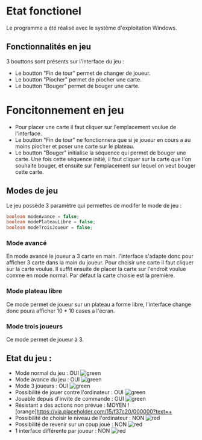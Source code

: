 # Etat fonctionel

Le programme a été réalisé avec le système d'exploitation Windows.


## Fonctionnalités en jeu 

3 bouttons sont présents sur l'interface du jeu :

* Le boutton "Fin de tour" permet de changer de joueur.
* Le boutton "Piocher" permet de piocher une carte.
* Le boutton "Bouger" permet de bouger une carte.

# Foncitonnement en jeu

* Pour placer une carte il faut cliquer sur l'emplacement voulue de l'interface.
* Le boutton "Fin de tour" ne fonctionnera que si je joueur en cours a au moins piocher et poser une carte sur le plateau.
* Le boutton "Bouger" initialise la séquence qui permet de bouger une carte. Une fois cette séquence initié, il faut cliquer sur la carte que l'on souhaite bouger, et ensuite sur l'emplacement sur lequel on veut bouger cette carte.

## Modes de jeu

Le jeu possède 3 paramètre qui permettes de modifer le mode de jeu :

```java
boolean modeAvance = false;
boolean modePlateauLibre = false;
boolean modeTroisJoueur = false;
```

### Mode avancé

En mode avancé le joueur a 3 carte en main. l'interface s'adapte donc pour afficher 3 carte dans la main du joueur. Pour choisir une carte il faut cliquer sur la carte voulue. Il suffit ensuite de placer la carte sur l'endroit voulue comme en mode normal. Par défaut la carte choisie est la première.

### Mode plateau libre

Ce mode permet de joueur sur un plateau a forme libre, l'interface change donc poura afficher 10 * 10 cases a l'écran.

### Mode trois joueurs

Ce mode permet de joueur à 3.



## Etat du jeu :

* Mode normal du jeu : OUI ![green](https://via.placeholder.com/15/c5f015/000000?text=+)
* Mode avance du jeu : OUI ![green](https://via.placeholder.com/15/c5f015/000000?text=+)
* Mode 3 joueurs : OUI ![green](https://via.placeholder.com/15/c5f015/000000?text=+)
* Possibilité de jouer contre l'ordinateur : OUI ![green](https://via.placeholder.com/15/c5f015/000000?text=+)
* Jouable depuis d'invite de commande : OUI ![green](https://via.placeholder.com/15/c5f015/000000?text=+)
* Résistant a des actions non prévue : MOYEN ![orange]https://via.placeholder.com/15/f37c20/000000?text=+
* Possibilité de choisir le niveau de l'ordinateur : NON ![red](https://via.placeholder.com/15/f03c15/000000?text=+)
* Possibilité de revenir sur un coup joué : NON ![red](https://via.placeholder.com/15/f03c15/000000?text=+)
* 1 interface différente par joueur : NON ![red](https://via.placeholder.com/15/f03c15/000000?text=+)